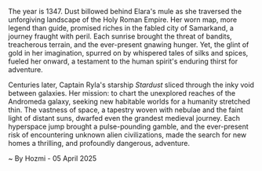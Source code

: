 
The year is 1347.  Dust billowed behind Elara's mule as she traversed the unforgiving landscape of the Holy Roman Empire.  Her worn map, more legend than guide, promised riches in the fabled city of Samarkand, a journey fraught with peril.  Each sunrise brought the threat of bandits, treacherous terrain, and the ever-present gnawing hunger.  Yet, the glint of gold in her imagination, spurred on by whispered tales of silks and spices, fueled her onward, a testament to the human spirit's enduring thirst for adventure.

Centuries later, Captain Ryla's starship *Stardust* sliced through the inky void between galaxies.  Her mission: to chart the unexplored reaches of the Andromeda galaxy, seeking new habitable worlds for a humanity stretched thin. The vastness of space, a tapestry woven with nebulae and the faint light of distant suns, dwarfed even the grandest medieval journey.  Each hyperspace jump brought a pulse-pounding gamble, and the ever-present risk of encountering unknown alien civilizations, made the search for new homes a thrilling, and profoundly dangerous, adventure.

~ By Hozmi - 05 April 2025
